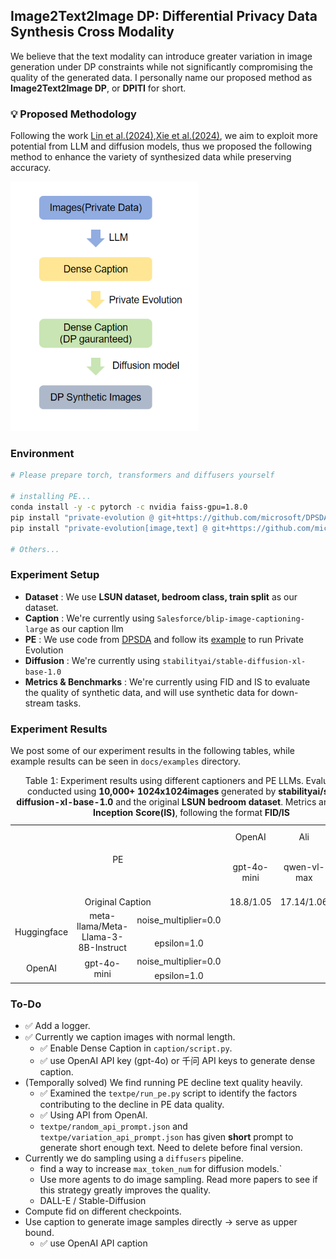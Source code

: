 ## Image2Text2Image DP: Differential Privacy Data Synthesis Cross Modality
We believe that the text modality can introduce greater variation in image generation under DP constraints while not significantly compromising the quality of the generated data. I personally name our proposed method as **Image2Text2Image DP**, or **DPITI** for short.

### 💡 Proposed Methodology
Following the work [Lin et al.(2024)](https://openreview.net/forum?id=YEhQs8POIo),[Xie et al.(2024)](https://arxiv.org/abs/2403.01749), we aim to exploit more potential from LLM and diffusion models, thus we proposed the following method to enhance the variety of synthesized data while preserving accuracy.

<img src="docs/images0.png" width="300">

### Environment
```bash
# Please prepare torch, transformers and diffusers yourself

# installing PE...
conda install -y -c pytorch -c nvidia faiss-gpu=1.8.0
pip install "private-evolution @ git+https://github.com/microsoft/DPSDA.git"
pip install "private-evolution[image,text] @ git+https://github.com/microsoft/DPSDA.git"

# Others...
```

### Experiment Setup
* **Dataset** : We use **LSUN dataset, bedroom class, train split** as our dataset.
* **Caption** : We're currently using `Salesforce/blip-image-captioning-large` as our caption llm
* **PE** : We use code from [DPSDA](https://github.com/microsoft/DPSDA) and follow its [example](https://github.com/microsoft/DPSDA/blob/main/example/text/pubmed_huggingface/main.py) to run Private Evolution
* **Diffusion** : We're currently using `stabilityai/stable-diffusion-xl-base-1.0`
* **Metrics & Benchmarks** : We're currently using FID and IS to evaluate the quality of synthetic data, and will use synthetic data for down-stream tasks.

### Experiment Results
We post some of our experiment results in the following tables, while example results can be seen in `docs/examples` directory.

<!DOCTYPE html>
<html lang="en">
<body>
<table>
    <tr>
        <td rowspan="2" colspan="3" align="center">PE</td>    
        <td colspan="1" align="center">OpenAI</td> 
        <td colspan="1" align="center">Ali</td> 
        <td colspan="1" align="center">Meta-llama</td> 
    </tr>
    <tr>
        <td align="center">gpt-4o-mini</td> 
        <td align="center">qwen-vl-max</td> 
        <td align="center">Meta-Llama-3-8B-Instruct</td>    
    </tr>
    <tr>
        <td colspan="3" align="center">Original Caption</td>
        <td align="center">18.8/1.05</td>
        <td align="center">17.14/1.06</td>
        <td align="center"></td>
    </tr>
    <tr>
        <td rowspan="2" align="center">Huggingface</td>
        <td rowspan="2" align="center">meta-llama/Meta-Llama-3-8B-Instruct</td>
        <td align="center">noise_multiplier=0.0</td>
        <td align="center"></td>
        <td align="center"></td>
        <td align="center"></td>
    </tr>
    <tr>
        <td align="center">epsilon=1.0</td>
        <td align="center"></td>
        <td align="center"></td>
        <td align="center"></td>
    </tr>
    <tr>
        <td rowspan="2" align="center">OpenAI</td>
        <td rowspan="2" align="center">gpt-4o-mini</td>
        <td align="center">noise_multiplier=0.0</td>
        <td align="center"></td>
        <td align="center"></td>
        <td align="center"></td>
    </tr>
    <tr>
        <td align="center">epsilon=1.0</td>
        <td align="center"></td>
        <td align="center"></td>
        <td align="center"></td>
    <caption>Table 1: Experiment results using different captioners and PE LLMs. Evaluation is conducted using <b>10,000+ 1024x1024images</b> generated by <b>stabilityai/stable-diffusion-xl-base-1.0</b> and the original <b>LSUN bedroom dataset</b>. Metrics are <b>FID and Inception Score(IS)</b>, following the format <b>FID/IS</b>
    </caption> 
</table>
</body>
</html>


### To-Do
* ✅ Add a logger.
* ✅ Currently we caption images with normal length.
   * ✅ Enable Dense Caption in `caption/script.py`. 
   * ✅ use OpenAI API key (gpt-4o) or 千问 API keys to generate dense caption.
* (Temporally solved) We find running PE decline text quality heavily.
   * ✅ Examined the `textpe/run_pe.py` script to identify the factors contributing to the decline in PE data quality.
   * ✅ Using API from OpenAI.
   * `textpe/random_api_prompt.json` and `textpe/variation_api_prompt.json` has given **short** prompt to generate short enough text. Need to delete before final version.
* Currently we do sampling using a `diffusers` pipeline.
   * find a way to increase `max_token_num` for diffusion models.`
   * Use more agents to do image sampling. Read more papers to see if this strategy greatly improves the quality.
   * DALL-E / Stable-Diffusion
* Compute fid on different checkpoints.
* Use caption to generate image samples directly -> serve as upper bound.
   * ✅ use OpenAI API caption